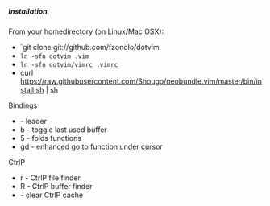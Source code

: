 ##### Installation

From your homedirectory (on Linux/Mac OSX):

* `git clone git://github.com/fzondlo/dotvim
* `ln -sfn dotvim .vim`
* `ln -sfn dotvim/vimrc .vimrc`
* curl https://raw.githubusercontent.com/Shougo/neobundle.vim/master/bin/install.sh | sh

Bindings
* <spacebar> - leader
* <leader>b - toggle last used buffer
* 5 - folds functions
* gd - enhanced go to function under cursor

CtrlP
* <leader>r - CtrlP file finder
* <leader>R - CtrlP buffer finder
* <F5> - clear CtrlP cache 
